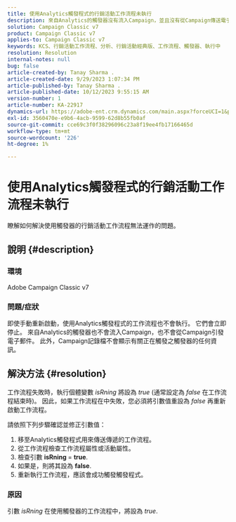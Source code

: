 ```yaml
---
title: 使用Analytics觸發程式的行銷活動工作流程未執行
description: 來自Analytics的觸發器沒有流入Campaign，並且沒有從Campaign傳送電子郵件。
solution: Campaign Classic v7
product: Campaign Classic v7
applies-to: Campaign Classic v7
keywords: KCS、行銷活動工作流程、分析、行銷活動經典版、工作流程、觸發器、執行中
resolution: Resolution
internal-notes: null
bug: false
article-created-by: Tanay Sharma .
article-created-date: 9/29/2023 1:07:34 PM
article-published-by: Tanay Sharma .
article-published-date: 10/12/2023 9:55:15 AM
version-number: 1
article-number: KA-22917
dynamics-url: https://adobe-ent.crm.dynamics.com/main.aspx?forceUCI=1&pagetype=entityrecord&etn=knowledgearticle&id=e0b69a23-c95e-ee11-be6f-6045bd0065f9
exl-id: 3560470e-e9b6-4acb-9599-62d8b55fb0af
source-git-commit: cce69c3f0f38296096c23a8f19ee4fb17166465d
workflow-type: tm+mt
source-wordcount: '226'
ht-degree: 1%

---
```


# 使用Analytics觸發程式的行銷活動工作流程未執行


瞭解如何解決使用觸發器的行銷活動工作流程無法運作的問題。

## 說明 {#description}


### 環境

Adobe Campaign Classic v7



### 問題/症狀

即使手動重新啟動，使用Analytics觸發程式的工作流程也不會執行。 它們會立即停止。 來自Analytics的觸發器也不會流入Campaign，也不會從Campaign引發電子郵件。 此外，Campaign記錄檔不會顯示有關正在觸發之觸發器的任何資訊。


## 解決方法 {#resolution}


工作流程失敗時，執行個體變數 *isRning* 將設為 *true* (通常設定為 *false* 在工作流程結束時)。 因此，如果工作流程在中失敗，您必須將引數值重設為 *false* 再重新啟動工作流程。

請依照下列步驟確認並修正引數值：

1. 移至Analytics觸發程式用來傳送傳遞的工作流程。
2. 從工作流程檢查工作流程屬性或活動屬性。
3. 檢查引數 <b>isRning </b>= <b>true</b>.
4. 如果是，則將其設為 <b>false</b>.
5. 重新執行工作流程，應該會成功觸發觸發程式。


### 原因

引數 *isRning* 在使用觸發器的工作流程中，將設為 *true*.
